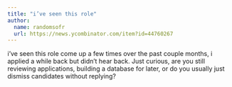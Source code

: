 ```yaml
---
title: "i’ve seen this role"
author:
  name: randomsofr
  url: https://news.ycombinator.com/item?id=44760267
---
```

i’ve seen this role come up a few times over the past couple months, i applied a while back but didn’t hear back. Just curious, are you still reviewing applications, building a database for later, or do you usually just dismiss candidates without replying?
<JobApplication />
